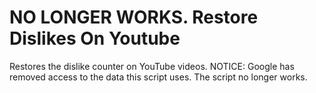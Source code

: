 # NO LONGER WORKS. Restore Dislikes On Youtube
Restores the dislike counter on YouTube videos. NOTICE: Google has removed access to the data this script uses. The script no longer works.
